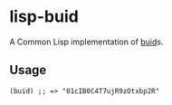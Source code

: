 # lisp-buid

A Common Lisp implementation of [buid]s.

## Usage

```common-lisp
(buid) ;; => "01cIB0C4T7ujR9zOtxbp2R"
```

[buid]: https://docs.racket-lang.org/buid/index.html?q=buid
